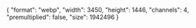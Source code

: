 {
  "format": "webp",
  "width": 3450,
  "height": 1446,
  "channels": 4,
  "premultiplied": false,
  "size": 1942496
}